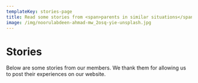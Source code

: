 ```yaml
---
templateKey: stories-page
title: Read some stories from <span>parents in similar situations</span>
image: /img/noorulabdeen-ahmad-mw_2osq-yie-unsplash.jpg
---
```

# Stories

Below are some stories from our members. We thank them for allowing us to post their experiences on our website.